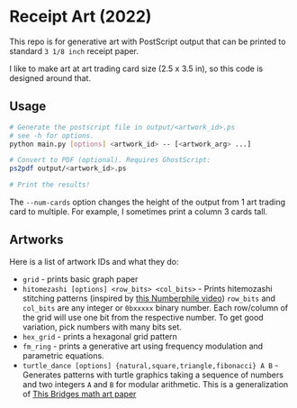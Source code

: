 # Receipt Art (2022)

This repo is for generative art with PostScript output that can be printed
to standard `3 1/8 inch` receipt paper.

I like to make art at art trading card size (2.5 x 3.5 in), so this code is
designed around that.

## Usage

```bash
# Generate the postscript file in output/<artwork_id>.ps
# see -h for options. 
python main.py [options] <artwork_id> -- [<artwork_arg> ...]

# Convert to PDF (optional). Requires GhostScript:
ps2pdf output/<artwork_id>.ps

# Print the results!
```

The `--num-cards` option changes the height of the output from 1 art trading
card to multiple. For example, I sometimes print a column 3 cards tall.

## Artworks

Here is a list of artwork IDs and what they do:

* `grid` - prints basic graph paper
* `hitomezashi [options] <row_bits> <col_bits>` - Prints hitemozashi stitching
    patterns (inspired by [this Numberphile video](https://www.youtube.com/watch?v=JbfhzlMk2eY))
    `row_bits` and `col_bits` are any integer or `0bxxxxx` binary number. Each
    row/column of the grid will use one bit from the respective number. To get
    good variation, pick numbers with many bits set.
* `hex_grid` - prints a hexagonal grid pattern
* `fm_ring` - prints a generative art using frequency modulation and parametric
    equations.
* `turtle_dance [options] {natural,square,triangle,fibonacci} A B` - Generates
    patterns with turtle graphics taking a sequence of numbers and two integers
    `A` and `B` for modular arithmetic. This is a generalization of [This 
    Bridges math art paper](https://archive.bridgesmathart.org/2017/bridges2017-139.pdf)